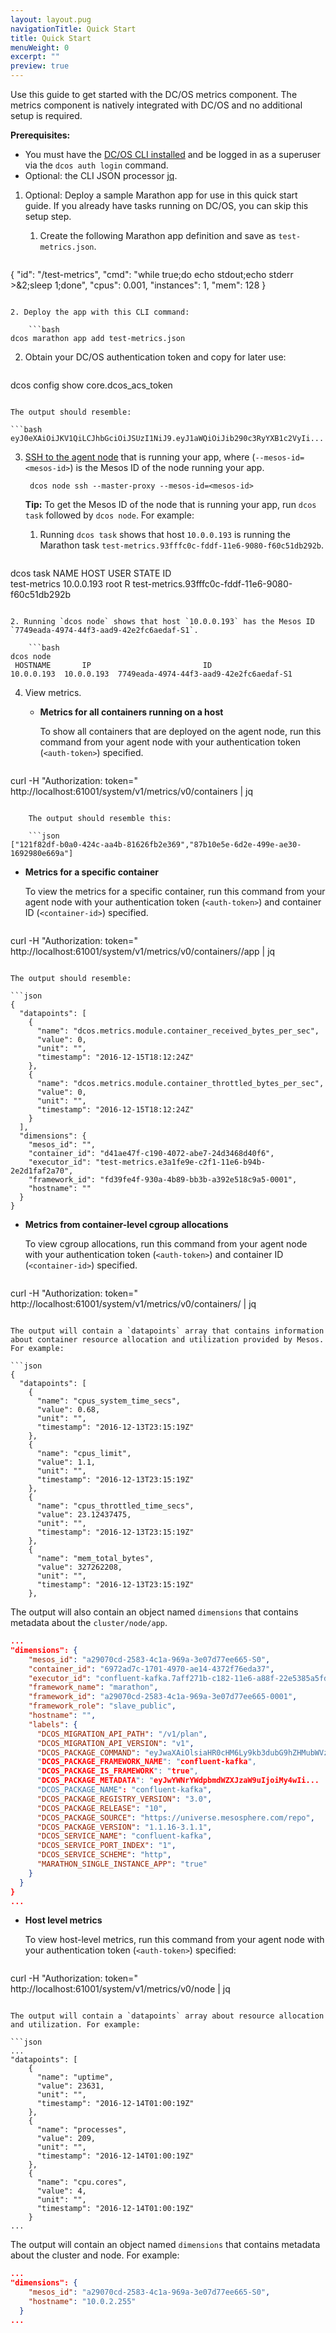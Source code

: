 ```yaml
---
layout: layout.pug
navigationTitle: Quick Start
title: Quick Start
menuWeight: 0
excerpt: ""
preview: true
---
```

Use this guide to get started with the DC/OS metrics component. The metrics component is natively integrated with DC/OS and no additional setup is required.

**Prerequisites:**

- You must have the [DC/OS CLI installed](/1.10/cli/install/) and be logged in as a superuser via the `dcos auth login` command.
- Optional: the CLI JSON processor [jq](https://github.com/stedolan/jq/wiki/Installation).

1. Optional: Deploy a sample Marathon app for use in this quick start guide. If you already have tasks running on DC/OS, you can skip this setup step.
    
    1. Create the following Marathon app definition and save as `test-metrics.json`.
        
        ```json
{
  "id": "/test-metrics",
  "cmd": "while true;do echo stdout;echo stderr >&2;sleep 1;done",
  "cpus": 0.001,
  "instances": 1,
  "mem": 128
}
```

2. Deploy the app with this CLI command:
    
    ```bash
dcos marathon app add test-metrics.json
```

2. Obtain your DC/OS authentication token and copy for later use:
    
    ```bash
dcos config show core.dcos_acs_token
```

The output should resemble:

```bash
eyJ0eXAiOiJKV1QiLCJhbGciOiJSUzI1NiJ9.eyJ1aWQiOiJib290c3RyYXB1c2VyIi...
```

3. [SSH to the agent node](/1.10/administering-clusters/sshcluster/) that is running your app, where (`--mesos-id=<mesos-id>`) is the Mesos ID of the node running your app.
    
        dcos node ssh --master-proxy --mesos-id=<mesos-id>
        
    
    **Tip:** To get the Mesos ID of the node that is running your app, run `dcos task` followed by `dcos node`. For example:
    
    1. Running `dcos task` shows that host `10.0.0.193` is running the Marathon task `test-metrics.93fffc0c-fddf-11e6-9080-f60c51db292b`.
        
        ```bash
dcos task
NAME          HOST        USER  STATE  ID                                                  
test-metrics  10.0.0.193  root    R    test-metrics.93fffc0c-fddf-11e6-9080-f60c51db292b  
```

2. Running `dcos node` shows that host `10.0.0.193` has the Mesos ID `7749eada-4974-44f3-aad9-42e2fc6aedaf-S1`.
    
    ```bash
dcos node
 HOSTNAME       IP                         ID                    
10.0.0.193  10.0.0.193  7749eada-4974-44f3-aad9-42e2fc6aedaf-S1  
```

4. View metrics.
    
    - **Metrics for all containers running on a host**
        
        To show all containers that are deployed on the agent node, run this command from your agent node with your authentication token (`<auth-token>`) specified.
        
        ```bash
curl -H "Authorization: token=<auth-token>" http://localhost:61001/system/v1/metrics/v0/containers | jq
```
    
    The output should resemble this:
    
    ```json
["121f82df-b0a0-424c-aa4b-81626fb2e369","87b10e5e-6d2e-499e-ae30-1692980e669a"]
```

- **<a name="container-metrics"></a>Metrics for a specific container**
    
    To view the metrics for a specific container, run this command from your agent node with your authentication token (`<auth-token>`) and container ID (`<container-id>`) specified.
    
    ```bash
curl -H "Authorization: token=<auth-token>" http://localhost:61001/system/v1/metrics/v0/containers/<container-id>/app | jq
```

The output should resemble:

```json
{
  "datapoints": [
    {
      "name": "dcos.metrics.module.container_received_bytes_per_sec",
      "value": 0,
      "unit": "",
      "timestamp": "2016-12-15T18:12:24Z"
    },
    {
      "name": "dcos.metrics.module.container_throttled_bytes_per_sec",
      "value": 0,
      "unit": "",
      "timestamp": "2016-12-15T18:12:24Z"
    }
  ],
  "dimensions": {
    "mesos_id": "",
    "container_id": "d41ae47f-c190-4072-abe7-24d3468d40f6",
    "executor_id": "test-metrics.e3a1fe9e-c2f1-11e6-b94b-2e2d1faf2a70",
    "framework_id": "fd39fe4f-930a-4b89-bb3b-a392e518c9a5-0001",
    "hostname": ""
  }
}
```

- **<a name="container-metrics"></a>Metrics from container-level cgroup allocations**
    
    To view cgroup allocations, run this command from your agent node with your authentication token (`<auth-token>`) and container ID (`<container-id>`) specified.
    
    ```bash
curl -H "Authorization: token=<auth-token>" http://localhost:61001/system/v1/metrics/v0/containers/<container-id> | jq
```

The output will contain a `datapoints` array that contains information about container resource allocation and utilization provided by Mesos. For example:

```json
{
  "datapoints": [
    {
      "name": "cpus_system_time_secs",
      "value": 0.68,
      "unit": "",
      "timestamp": "2016-12-13T23:15:19Z"
    },
    {
      "name": "cpus_limit",
      "value": 1.1,
      "unit": "",
      "timestamp": "2016-12-13T23:15:19Z"
    },
    {
      "name": "cpus_throttled_time_secs",
      "value": 23.12437475,
      "unit": "",
      "timestamp": "2016-12-13T23:15:19Z"
    },
    {
      "name": "mem_total_bytes",
      "value": 327262208,
      "unit": "",
      "timestamp": "2016-12-13T23:15:19Z"
    },
```

The output will also contain an object named `dimensions` that contains metadata about the `cluster/node/app`.

```json
...
"dimensions": {
    "mesos_id": "a29070cd-2583-4c1a-969a-3e07d77ee665-S0",
    "container_id": "6972ad7c-1701-4970-ae14-4372f76eda37",
    "executor_id": "confluent-kafka.7aff271b-c182-11e6-a88f-22e5385a5fd7",
    "framework_name": "marathon",
    "framework_id": "a29070cd-2583-4c1a-969a-3e07d77ee665-0001",
    "framework_role": "slave_public",
    "hostname": "",
    "labels": {
      "DCOS_MIGRATION_API_PATH": "/v1/plan",
      "DCOS_MIGRATION_API_VERSION": "v1",
      "DCOS_PACKAGE_COMMAND": "eyJwaXAiOlsiaHR0cHM6Ly9kb3dubG9hZHMubWVzb3NwaGVyZS5jb20va2Fma2EvYX...
      "DCOS_PACKAGE_FRAMEWORK_NAME": "confluent-kafka",
      "DCOS_PACKAGE_IS_FRAMEWORK": "true",
      "DCOS_PACKAGE_METADATA": "eyJwYWNrYWdpbmdWZXJzaW9uIjoiMy4wIi...
      "DCOS_PACKAGE_NAME": "confluent-kafka",
      "DCOS_PACKAGE_REGISTRY_VERSION": "3.0",
      "DCOS_PACKAGE_RELEASE": "10",
      "DCOS_PACKAGE_SOURCE": "https://universe.mesosphere.com/repo",
      "DCOS_PACKAGE_VERSION": "1.1.16-3.1.1",
      "DCOS_SERVICE_NAME": "confluent-kafka",
      "DCOS_SERVICE_PORT_INDEX": "1",
      "DCOS_SERVICE_SCHEME": "http",
      "MARATHON_SINGLE_INSTANCE_APP": "true"
    }
  }
}       
...
```

- **<a name="host-metrics"></a>Host level metrics**
    
    To view host-level metrics, run this command from your agent node with your authentication token (`<auth-token>`) specified:
    
    ```bash
curl -H "Authorization: token=<auth-token>" http://localhost:61001/system/v1/metrics/v0/node | jq
```

The output will contain a `datapoints` array about resource allocation and utilization. For example:

```json
...
"datapoints": [
    {
      "name": "uptime",
      "value": 23631,
      "unit": "",
      "timestamp": "2016-12-14T01:00:19Z"
    },
    {
      "name": "processes",
      "value": 209,
      "unit": "",
      "timestamp": "2016-12-14T01:00:19Z"
    },
    {
      "name": "cpu.cores",
      "value": 4,
      "unit": "",
      "timestamp": "2016-12-14T01:00:19Z"
    }
...    
```

The output will contain an object named `dimensions` that contains metadata about the cluster and node. For example:

```json
...
"dimensions": {
    "mesos_id": "a29070cd-2583-4c1a-969a-3e07d77ee665-S0",
    "hostname": "10.0.2.255"
  }
...  
```